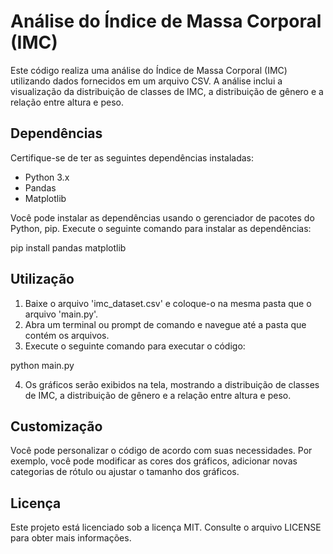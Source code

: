 # Análise do Índice de Massa Corporal (IMC)

Este código realiza uma análise do Índice de Massa Corporal (IMC) utilizando dados fornecidos em um arquivo CSV. A análise inclui a visualização da distribuição de classes de IMC, a distribuição de gênero e a relação entre altura e peso.

## Dependências

Certifique-se de ter as seguintes dependências instaladas:

- Python 3.x
- Pandas
- Matplotlib

Você pode instalar as dependências usando o gerenciador de pacotes do Python, pip. Execute o seguinte comando para instalar as dependências:

pip install pandas matplotlib


## Utilização

1. Baixe o arquivo 'imc_dataset.csv' e coloque-o na mesma pasta que o arquivo 'main.py'.
2. Abra um terminal ou prompt de comando e navegue até a pasta que contém os arquivos.
3. Execute o seguinte comando para executar o código:

python main.py

4. Os gráficos serão exibidos na tela, mostrando a distribuição de classes de IMC, a distribuição de gênero e a relação entre altura e peso.

## Customização

Você pode personalizar o código de acordo com suas necessidades. Por exemplo, você pode modificar as cores dos gráficos, adicionar novas categorias de rótulo ou ajustar o tamanho dos gráficos.

## Licença

Este projeto está licenciado sob a licença MIT. Consulte o arquivo LICENSE para obter mais informações.




